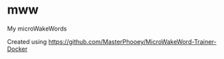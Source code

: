 # mww

My microWakeWords

Created using https://github.com/MasterPhooey/MicroWakeWord-Trainer-Docker


